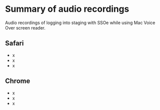 # Summary of audio recordings

Audio recordings of logging into staging with SSOe while using Mac Voice Over screen reader.

## Safari
- x
- x
- x

## Chrome
- x
- x
- x
